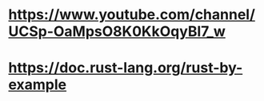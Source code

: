 # https://www.youtube.com/channel/UCSp-OaMpsO8K0KkOqyBl7_w
# https://doc.rust-lang.org/rust-by-example

